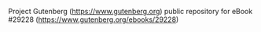 Project Gutenberg (https://www.gutenberg.org) public repository for eBook #29228 (https://www.gutenberg.org/ebooks/29228)
